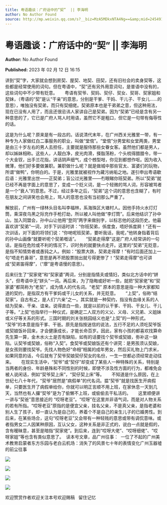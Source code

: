 ```yaml
---
title: 粤语趣谈：广府话中的“契”  || 李海明
author: No Author Found
source: http://mp.weixin.qq.com/s?__biz=MzA5MDkxNTA4Ng==&amp;mid=2454913143&amp;idx=1&amp;sn=a891692f565050a80abd17e3f8aa3bd3&amp;chksm=87a3c816b0d441008cee6e4159a177b5df181b6308ea421a5dafcb2431e3610715528021dc83#rd
---
```


# 粤语趣谈：广府话中的“契” || 李海明

**Author:** No Author Found

**Published:** 2023 年 02 月 12 日 16:15

讲到“契”字，大家就会想到房契、屋契、地契、田契，还有旧社会的卖身契等，这些都是经常使用的词句。但在粤语中，“契”还有另外用意词句，是普语中没有的，这些词句中不少带有贬意。      粤语有契爷、契妈、契仔、契女、契哥、契家姐和契妹，（粤语的“契”是认“干亲”的意思，分别是干爹、干妈、干儿子、干女儿……的意思），唯独没有契弟，而只有契细佬。契弟原本也是干弟弟之意，但这种用法，现在已没有人用了，而且还很忌讳人家讲自己是契弟。因为“契弟”已经是含有另一种意思的了，它已是广府人骂人时用语，虽然它不是粗口，但它是一句带有侮辱性的话。

这是为什么呢？原来是有一段古的。话说清代末年，在广州西关光雅里一带，有一种专为人家做红白二事服务的职业，叫做“堂倌”。“堂倌”分男堂和女堂两类，男堂是由三十岁左右的男人去担任，主要就是服侍那些女眷女客。虽然他们都是男人，却以姊妹相称。这些人，人靓白净，皮光肉滑，搽脂荡粉，个头梳得腊腊令，带一个大金钗，出手兰花指，讲话阴声细气，成个乸型咁，你见到都想作呕。因为收入微薄，他们好多要做兼职。兼职做什么呢？就是做城中那些官太、富婆们的玩物，所谓“做鸭”，你明白的。于是，光雅里就被视作为藏污纳垢之地。遂引申出粤语歇后语：光雅里出世——正契弟；盲公过光雅里——冇眼睇你班契弟。所以“契弟”就已经不再是字面上的意思了，变成一个贬义词，是一个轻微的骂人词，形容被骂者是一个“衰人”的意思。不过，经过多年之后，“契弟”这个词的意思也含糊了，有时在朋友之间讲笑也会用上，骂人的意思也没有当初那么严重了。

解放前，广州有一绿林头目名叫李福林，系海珠区大塘村人。因他手持火水灯灯筒，乘深夜乌黑之际充作手枪打劫，所以被人叫他做“李灯筒”。后来他结识了孙中山，加入同盟会，孙中山让他用“登同”两字来做别字，以标志他的这段历史。他最喜欢讲“契弟”一词，对手下训话时讲：“你班契弟，係度食，唔好係度屙！”还有一次训话，对下面的将领们说：“你哋呢班契弟，要听我话，我呢，”他转身指着背后的孙中山画像“就要听呢个契弟嘅话”。      “契弟走得摩”这是广府人经常讲的一句话，是指在危险或不利的情况下，识时务的就要快点走开。这里的“契弟”无贬意，是指不知情势者或愚钝之人。例如：“股票大跌，契弟走得摩！”有时后面还加上一句“唔走冇鼻哥”，意思是再不把股票抛出就亏得更惨了！“契弟走得摩”也可讲成“契弟笛得摩”，（“摩”是粤语慢的意思）。

后来衍生了“契家佬”和“契家婆”两词，分别是指情夫或情妇，类似北方话中的“姘头”，但粤语中无“姘头”一词。再后来，为了隐晦或好听一些，就把“契家佬”和“契家婆”都简称为“老契”，成为情人的代名词。“老契” 原本的意思是指一种大家都知道的契约，是指双方有干爹妈或干儿女的关系，并无贬意。      “上契”，俗称“结契家”。自古有之，是人们“六亲”之一。其实就是一种契约，指没有血缘关系的人结为契亲、干亲、谊亲。说得直白一些，就是以前的认干爹、干妈、干女儿、干儿子等。“上契”也指举行一种仪式，是确定二人双方的义父、义母、义兄弟、义姐妹或义仔等关系的形式。三国时期的刘关张桃园结义也是“上契”的一种形式。      “契爷”的本意是指干爹、干爸。原先是指按迷信的说法，五行不足的人须吃契爷饭或契娘饭补回来，才会健康成长，才能长命百岁。因此，家有小孩的都喜欢找算命先生算一算，金木水火土是否有缺陷，如有的话要找个契爷或契娘，弥补这一缺陷。认契爷或契娘，俗称“入契”。食契爷或契娘饭还有个讲究：是男孩须认契娘，是女孩则要找契爷。先找人物色好“命相”相属的成年男女，然后买礼物上门求米，如果同意的话，今后就有了契爷契娘契仔契女的名份，一生一世都必须经常走动往来。      在现实生活中，“契爷”或“契仔”却变成了某些人一种特殊的关系，特别是当两者的身份、年龄悬殊和不同性别的时候，即使不涉及性方面的行为，都难免会被人说闲话，例如“契爷契上床”，“契仔契上床”等。      不知道是什么原因，在上世纪七八十年代，“契爷”居然是“病假单”的代名词。揾“契爷”就是找医生开病假单，只要医生开了病假单给你，你就可以明正言顺不用上班，在家休息一天到几天，当然也有人攞“契爷”是为了偷懒不上班，或偷偷去干私活的。      这里顺便讲一讲与“契爸”意思接近的 “哎呀老豆”。“哎呀”在这里并非语气词，而是对人物关系的若有所指。“哎呀老豆”原指的是便宜父亲，挂名父亲，不是真父亲，是指老婆和别人生了孩子，却一直认为是自己的，养着个不是自己的亲生儿子的已婚男性。到后来，在某些场合，这句“哎呀老豆”又会带有一种轻贱的意思或带有调侃意味。或者指男女二人因某种原因，互认父女，这种关系是非正式的，说白一点就是假的，含有暧昧意，甚至是暗指“契家佬”。到后来，连到“哎呀大佬”、“哎呀细佬”、“哎呀家姐”等也含有类似意思了。  读本号文章，品广州往事：  一位了不起的广州美术教育启蒙者东方乐园与老白云机场：消失了的风景七十年的表情变化广州玉器墟的前尘往事

![](https://mmbiz.qpic.cn/mmbiz_jpg/PJWG74pLsMapRGI6fhvTnziccIcyhk2lFrlM3HwFM2deFjwibic2tKwWnXw4X8XPOQCRS36iaI8raibrf4aibAMH9REg/640)

![](https://mmbiz.qpic.cn/mmbiz_jpg/PJWG74pLsMapRGI6fhvTnziccIcyhk2lFlATALR9VHa6JA7E2tsibbgjar0wiaNs2z7wDvWv0bCk6SW693gGek3AA/640)

![](https://mmbiz.qpic.cn/mmbiz_jpg/PJWG74pLsMapRGI6fhvTnziccIcyhk2lFPsIjf9PS5pTDRPArfmdyuWBiaN7EHbudMLJILy49pmnZbhxH2zrwe1A/640)

![](https://mmbiz.qpic.cn/mmbiz_gif/PJWG74pLsMZX0BKcLeBUb1nicgI15AfMRowP8gXVMMjhZKcBJEv3c5ictEuf7ZJq3XnRib1cL9tgSvC69iaHkiaWEfw/640?wx_fmt=gif)

欢迎赞赏作者欢迎关注本号欢迎赐稿   留住记忆
